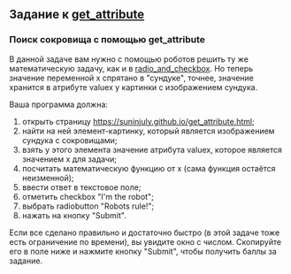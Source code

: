 ## Задание к [get_attribute](../get_attribute.py)

### Поиск сокровища с помощью get_attribute

В данной задаче вам нужно с помощью роботов решить ту же математическую задачу, как и в
[radio_and_checkbox](../radio_and_checkbox.py).
Но теперь значение переменной х спрятано в "сундуке", точнее, значение хранится в атрибуте valuex у картинки
с изображением сундука.

Ваша программа должна:

1) открыть страницу https://suninjuly.github.io/get_attribute.html;
2) найти на ней элемент-картинку, который является изображением сундука с сокровищами;
3) взять у этого элемента значение атрибута valuex, которое является значением x для задачи;
4) посчитать математическую функцию от x (сама функция остаётся неизменной);
5) ввести ответ в текстовое поле;
6) отметить checkbox "I'm the robot";
7) выбрать radiobutton "Robots rule!";
8) нажать на кнопку "Submit".

Если все сделано правильно и достаточно быстро (в этой задаче тоже есть ограничение по времени), вы увидите
окно с числом. Скопируйте его в поле ниже и нажмите кнопку "Submit", чтобы получить баллы за задание.
